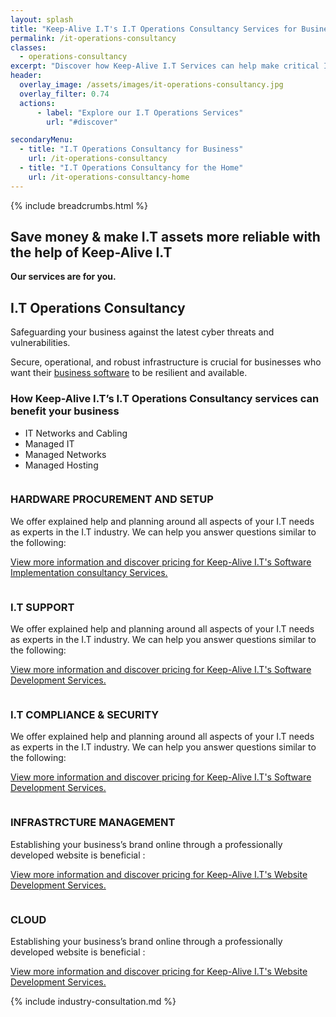 ```yaml
---
layout: splash
title: "Keep-Alive I.T's I.T Operations Consultancy Services for Business"
permalink: /it-operations-consultancy
classes:
  - operations-consultancy
excerpt: "Discover how Keep-Alive I.T Services can help make critical I.T Operations decisions for your business; Or develop production ready infrastructure that's scalable. reliable, and compliant."
header:
  overlay_image: /assets/images/it-operations-consultancy.jpg
  overlay_filter: 0.74
  actions:
      - label: "Explore our I.T Operations Services"
        url: "#discover"

secondaryMenu:
  - title: "I.T Operations Consultancy for Business"
    url: /it-operations-consultancy
  - title: "I.T Operations Consultancy for the Home"
    url: /it-operations-consultancy-home
---
```


{% include breadcrumbs.html %}

## Save money & make I.T assets more reliable with the help of Keep-Alive I.T

 **Our services are for you.**

## I.T Operations Consultancy
Safeguarding your business against the latest cyber threats and vulnerabilities.

Secure, operational, and robust infrastructure is crucial for businesses who want their [business software](/software-consultancy) to be resilient and available.

### How Keep-Alive I.T’s I.T Operations Consultancy services can benefit your business


- IT Networks and Cabling
- Managed IT
- Managed Networks
- Managed Hosting

<div class="divider div-transparent div-arrow-down"></div>

<div class="consultancy-row aos-init aos-animate" data-aos="fade-zoom-in" data-aos-offset="200" data-aos-easing="ease-in-sine" data-aos-duration="600" data-aos-once="true">
    <div class="row">
        <div class="col-xs-3">
            <img class="lazy" data-src="/assets/images/icons/software.png">
        </div>
        <div class="col-xs-9">
            <h3>HARDWARE PROCUREMENT AND SETUP</h3>
            <p>We offer explained help and planning around all aspects of your I.T needs as experts in the I.T industry. We can help you answer questions similar to the following:</p>      
            <p><a href="/it-operations-consultancy/hardware-procurement">View more information and discover pricing for Keep-Alive I.T's Software Implementation consultancy Services.</a></p>
        </div>
    </div>
</div>

<div class="divider div-transparent div-arrow-down"></div>

<div class="consultancy-row aos-init aos-animate" data-aos="fade-zoom-in" data-aos-offset="200" data-aos-easing="ease-in-sine" data-aos-duration="600" data-aos-once="true">
    <div class="row">
        <div class="col-xs-3">
            <img class="lazy" data-src="/assets/images/icons/programmer.png">
        </div>
        <div class="col-xs-9">
            <h3>I.T SUPPORT</h3>
            <p>We offer explained help and planning around all aspects of your I.T needs as experts in the I.T industry. We can help you answer questions similar to the following:</p>
            <p><a href="/it-operations-consultancy/it-support">View more information and discover pricing for Keep-Alive I.T's Software Development Services.</a></p>
        </div>
    </div>
</div>

<div class="divider div-transparent div-arrow-down"></div>

<div class="consultancy-row aos-init aos-animate" data-aos="fade-zoom-in" data-aos-offset="200" data-aos-easing="ease-in-sine" data-aos-duration="600" data-aos-once="true">
    <div class="row">
        <div class="col-xs-3">
            <img class="lazy" data-src="/assets/images/icons/programmer.png">
        </div>
        <div class="col-xs-9">
            <h3>I.T COMPLIANCE & SECURITY</h3>
            <p>We offer explained help and planning around all aspects of your I.T needs as experts in the I.T industry. We can help you answer questions similar to the following:</p>
            <p><a href="/it-operations-consultancy/it-compliance-and-security-services">View more information and discover pricing for Keep-Alive I.T's Software Development Services.</a></p>
        </div>
    </div>
</div>

<div class="divider div-transparent div-arrow-down"></div>

<div class="consultancy-row aos-init aos-animate" data-aos="fade-zoom-in" data-aos-offset="200" data-aos-easing="ease-in-sine" data-aos-duration="600" data-aos-once="true">
    <div class="row">
        <div class="col-xs-3">
            <img class="lazy" data-src="/assets/images/icons/web.png">
        </div>
        <div class="col-xs-9">
            <h3>INFRASTRCTURE MANAGEMENT</h3>
            <p>Establishing your business’s brand online through a professionally developed website is beneficial :</p>
            <p><a href="/it-operations-consultancy/infrastructure-management-services">View more information and discover pricing for Keep-Alive I.T's Website Development Services.</a></p>
        </div>
    </div>
</div>

<div class="divider div-transparent div-arrow-down"></div>

<div class="consultancy-row aos-init aos-animate" data-aos="fade-zoom-in" data-aos-offset="200" data-aos-easing="ease-in-sine" data-aos-duration="600" data-aos-once="true">
    <div class="row">
        <div class="col-xs-3">
            <img class="lazy" data-src="/assets/images/icons/web.png">
        </div>
        <div class="col-xs-9">
            <h3>CLOUD</h3>
            <p>Establishing your business’s brand online through a professionally developed website is beneficial :</p>
            <p><a href="/it-operations-consultancy/cloud">View more information and discover pricing for Keep-Alive I.T's Website Development Services.</a></p>
        </div>
    </div>
</div>

<div class="divider div-transparent div-arrow-down"></div>

{% include industry-consultation.md %}